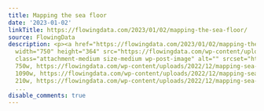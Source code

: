 ```yaml
---
title: Mapping the sea floor
date: '2023-01-02'
linkTitle: https://flowingdata.com/2023/01/02/mapping-the-sea-floor/
source: FlowingData
description: <p><a href="https://flowingdata.com/2023/01/02/mapping-the-sea-floor/"><img
  width="750" height="364" src="https://flowingdata.com/wp-content/uploads/2022/12/mapping-sea-floor-750x364.png"
  class="attachment-medium size-medium wp-post-image" alt="" srcset="https://flowingdata.com/wp-content/uploads/2022/12/mapping-sea-floor-750x364.png
  750w, https://flowingdata.com/wp-content/uploads/2022/12/mapping-sea-floor-1090x529.png
  1090w, https://flowingdata.com/wp-content/uploads/2022/12/mapping-sea-floor-210x102.png
  210w, https://flowingdata.com/wp-content/uploads/2022/12/mapping-sea-floor-768x373.png
  ...
disable_comments: true
---
```

<p><a href="https://flowingdata.com/2023/01/02/mapping-the-sea-floor/"><img width="750" height="364" src="https://flowingdata.com/wp-content/uploads/2022/12/mapping-sea-floor-750x364.png" class="attachment-medium size-medium wp-post-image" alt="" srcset="https://flowingdata.com/wp-content/uploads/2022/12/mapping-sea-floor-750x364.png 750w, https://flowingdata.com/wp-content/uploads/2022/12/mapping-sea-floor-1090x529.png 1090w, https://flowingdata.com/wp-content/uploads/2022/12/mapping-sea-floor-210x102.png 210w, https://flowingdata.com/wp-content/uploads/2022/12/mapping-sea-floor-768x373.png ...